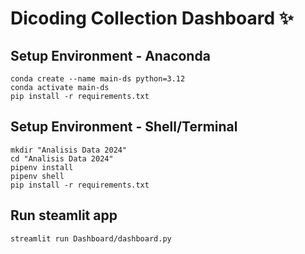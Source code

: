 # Dicoding Collection Dashboard ✨

## Setup Environment - Anaconda
```
conda create --name main-ds python=3.12
conda activate main-ds
pip install -r requirements.txt
```

## Setup Environment - Shell/Terminal
```
mkdir "Analisis Data 2024"
cd "Analisis Data 2024"
pipenv install
pipenv shell
pip install -r requirements.txt
```

## Run steamlit app
```
streamlit run Dashboard/dashboard.py
```
